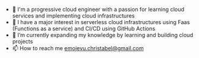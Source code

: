 - 👋 I'm a progressive cloud engineer with a passion for learning cloud services and implementing cloud infrastructures
- 👀 I have a major interest in serverless cloud infrastructures using Faas (Functions as a service) and CI/CD using GitHub Actions
- 🌱 I’m currently expanding my knowledge by learning and building cloud projects 
- 📫 How to reach me emojevu.christabel@gmail.com

<!---
EmojevuChristabel/EmojevuChristabel is a ✨ special ✨ repository because its `README.md` (this file) appears on your GitHub profile.
You can click the Preview link to take a look at your changes.
--->
